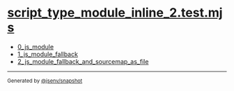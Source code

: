 # [script_type_module_inline_2.test.mjs](../script_type_module_inline_2.test.mjs)



- [0_js_module](0_js_module/0_js_module.md)
- [1_js_module_fallback](1_js_module_fallback/1_js_module_fallback.md)
- [2_js_module_fallback_and_sourcemap_as_file](2_js_module_fallback_and_sourcemap_as_file/2_js_module_fallback_and_sourcemap_as_file.md)

---

<sub>
  Generated by <a href="https://github.com/jsenv/core/tree/main/packages/independent/snapshot">@jsenv/snapshot</a>
</sub>